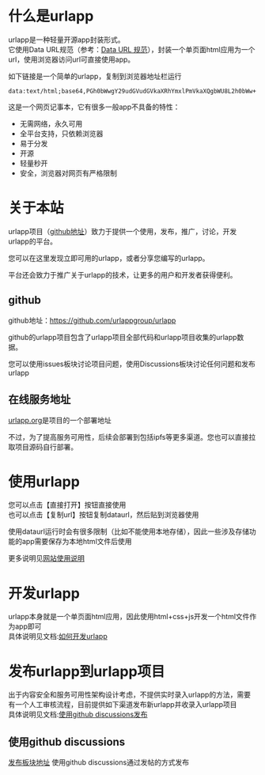 

# 什么是urlapp     
urlapp是一种轻量开源app封装形式。  
它使用Data URL规范（参考：[Data URL 规范](https://developer.mozilla.org/en-US/docs/Web/HTTP/Basics_of_HTTP/Data_URLs)），封装一个单页面html应用为一个url，使用浏览器访问url可直接使用app。

如下链接是一个简单的urlapp，复制到浏览器地址栏运行

`data:text/html;base64,PGh0bWwgY29udGVudGVkaXRhYmxlPmVkaXQgbWU8L2h0bWw+`

这是一个网页记事本，它有很多一般app不具备的特性：
* 无需网络，永久可用
* 全平台支持，只依赖浏览器
* 易于分发
* 开源
* 轻量秒开
* 安全，浏览器对网页有严格限制

# 关于本站

urlapp项目（[github地址](https://github.com/urlappgroup/urlapp)）致力于提供一个使用，发布，推广，讨论，开发urlapp的平台。

您可以在这里发现立即可用的urlapp，或者分享您编写的urlapp。

平台还会致力于推广关于urlapp的技术，让更多的用户和开发者获得便利。

## github
github地址：https://github.com/urlappgroup/urlapp

github的urlapp项目包含了urlapp项目全部代码和urlapp项目收集的urlapp数据。

您可以使用issues板块讨论项目问题，使用Discussions板块讨论任何问题和发布urlapp

## 在线服务地址
[urlapp.org](https://urlapp.org)是项目的一个部署地址

不过，为了提高服务可用性，后续会部署到包括ipfs等更多渠道。您也可以直接拉取项目源码自行部署。



# 使用urlapp
您可以点击【直接打开】按钮直接使用  
也可以点击【复制url】按钮复制dataurl，然后贴到浏览器使用

使用dataurl运行时会有很多限制（比如不能使用本地存储），因此一些涉及存储功能的app需要保存为本地html文件后使用

更多说明见[网站使用说明](https://urlapp.org/apps/doc2024072200002/aboutUrlappOrg.html)

# 开发urlapp
urlapp本身就是一个单页面html应用，因此使用html+css+js开发一个html文件作为app即可  
具体说明见文档:[如何开发urlapp](https://urlapp.org/apps/doc2024072200004/howToMakeUrlApp.html)


# 发布urlapp到urlapp项目
出于内容安全和服务可用性架构设计考虑，不提供实时录入urlapp的方法，需要有一个人工审核流程，目前提供如下渠道发布新urlapp并收录入urlapp项目  
具体说明见文档:[使用github discussions发布](https://urlapp.org/apps/doc2024072200003/howToPublish.html)

## 使用github discussions
[发布板块地址](https://github.com/urlappgroup/urlapp/discussions/categories/publish-urlapp)
使用github discussions通过发帖的方式发布


 


